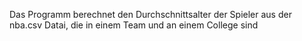 Das Programm berechnet den Durchschnittsalter der Spieler aus der nba.csv Datai, die in einem Team und an einem College sind
